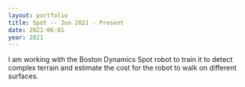 ```yaml
---
layout: portfolio
title: Spot -- Jun 2021 - Present
date: 2021-06-01
year: 2021
---
```


I am working with the Boston Dynamics Spot robot to train it to detect complex terrain and estimate the cost for the robot to walk on different surfaces.
